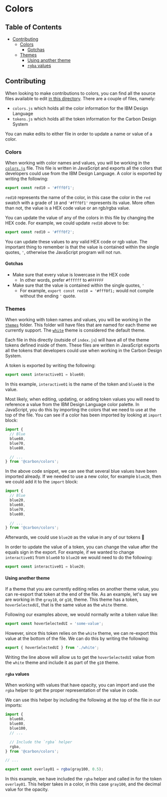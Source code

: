 # Colors

<!-- prettier-ignore-start -->
<!-- START doctoc generated TOC please keep comment here to allow auto update -->
<!-- DON'T EDIT THIS SECTION, INSTEAD RE-RUN doctoc TO UPDATE -->
## Table of Contents

- [Contributing](#contributing)
  - [Colors](#colors)
    - [Gotchas](#gotchas)
  - [Themes](#themes)
    - [Using another theme](#using-another-theme)
    - [`rgba` values](#rgba-values)

<!-- END doctoc generated TOC please keep comment here to allow auto update -->
<!-- prettier-ignore-end -->

## Contributing

When looking to make contributions to colors, you can find all the source files
available to edit [in this directory](/packages/colors/src). There are a couple
of files, namely:

- `colors.js` which holds all the color information for the IBM Design Language
- `tokens.js` which holds all the token information for the Carbon Design System

You can make edits to either file in order to update a name or value of a color.

### Colors

When working with color names and values, you will be working in the
[`colors.js`](/packages/colors/src/colors.js) file. This file is written in
JavaScript and exports all the colors that developers could use from the IBM
Design Language. A color is exported by writing the following:

```js
export const red10 = '#fff0f1';
```

`red10` represents the name of the color, in this case the color in the `red`
swatch with a grade of `10` and `'#fff0f1'` represents its value. More often
than not, the value is a HEX code value or an rgb/rgba value.

You can update the value of any of the colors in this file by changing the HEX
code. For example, we could update `red10` above to be:

```js
export const red10 = '#fff0f2';
```

You can update these values to any valid HEX code or rgb value. The important
thing to remember is that the value is contained within the single quotes, `'`,
otherwise the JavaScript program will not run.

#### Gotchas

- Make sure that every value is lowercase in the HEX code
  - In other words, prefer `#ffffff` to `#FFFFFF`
- Make sure that the value is contained within the single quotes, `'`
  - For example, `export const red10 = '#fff0f1;` would not compile without the
    ending `'` quote.

### Themes

When working with token names and values, you will be working in the
[`themes`](/packages/themes/src) folder. This folder will have files that are
named for each theme we currently support. The
[`white`](/packages/themes/src/white.js) theme is considered the default theme.

Each file in this directly (outside of `index.js`) will have all of the theme
tokens defined inside of them. These files are written in JavaScript exports all
the tokens that developers could use when working in the Carbon Design System.

A token is exported by writing the following:

```js
export const interactive01 = blue60;
```

In this example, `interactive01` is the name of the token and `blue60` is the
value.

Most likely, when editing, updating, or adding token values you will need to
reference a value from the IBM Design Language color palette. In JavaScript, you
do this by importing the colors that we need to use at the top of the file. You
can see if a color has been imported by looking at `import` block:

```js
import {
  // Blue
  blue60,
  blue70,
  blue80,

  // ...
} from '@carbon/colors';
```

In the above code snippet, we can see that several blue values have been
imported already. If we needed to use a new color, for example `blue20`, then we
could add it to the `import` block:

```js
import {
  // Blue
  blue20,
  blue60,
  blue70,
  blue80,

  // ...
} from '@carbon/colors';
```

Afterwards, we could use `blue20` as the value in any of our tokens 🎉

In order to update the value of a token, you can change the value after the
equals sign in the export. For example, if we wanted to change `interactive01`
from `blue60` to `blue20` we would need to do the following:

```js
export const interactive01 = blue20;
```

#### Using another theme

If a theme that you are currently editing relies on another theme value, you can
re-export that token at the end of the file. As an example, let's say we are
working in the `gray10`, or `g10`, theme. This theme has a token,
`hoverSelectedUI`, that is the same value as the `white` theme.

Following our examples above, we would normally write a token value like:

```js
export const hoverSelectedUI = 'some-value';
```

However, since this token relies on the `white` theme, we can re-export this
value at the bottom of the file. We can do this by writing the following:

```js
export { hoverSelectedUI } from './white';
```

Writing the line above will allow us to get the `hoverSelectedUI` value from the
`white` theme and include it as part of the `g10` theme.

#### `rgba` values

When working with values that have opacity, you can import and use the `rgba`
helper to get the proper representation of the value in code.

We can use this helper by including the following at the top of the file in our
imports:

```js
import {
  blue60,
  blue80,
  blue100,
  // ...

  // Include the `rgba` helper
  rgba,
} from '@carbon/colors';

// ...

export const overlay01 = rgba(gray100, 0.5);
```

In this example, we have included the `rgba` helper and called in for the token
`overlay01`. This helper takes in a color, in this case `gray100`, and the
decimal value for the opacity.
